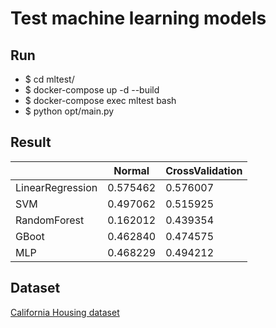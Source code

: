 # Test machine learning models

## Run
 - $ cd mltest/
 - $ docker-compose up -d --build
 - $ docker-compose exec mltest bash
 - $ python opt/main.py

## Result
|                  |  Normal  | CrossValidation |
| ---------------- | -------- | --------------- |
| LinearRegression | 0.575462 |     0.576007    |
|       SVM        | 0.497062 |     0.515925    |
|   RandomForest   | 0.162012 |     0.439354    |
|      GBoot       | 0.462840 |     0.474575    |
|       MLP        | 0.468229 |     0.494212    |

## Dataset
[California Housing dataset](https://scikit-learn.org/stable/datasets/real_world.html#california-housing-dataset)